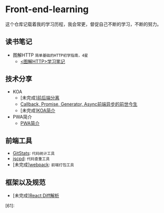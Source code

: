 # Front-end-learning
这个仓库记载着我的学习历程，我会常更，督促自己不断的学习，不断的努力。

## 读书笔记
- 图解HTTP `简单基础的HTTP初学指南，4星`
    - [<图解HTTP>学习笔记](1)

## 技术分享
- KOA
    - [未完成][前后端分离](41)
    - [Callback, Promise, Generator, Async前端异步的前世今生](42)
    - [未完成][KOA简介](43)
- PWA简介
    - [PWA简介](44)

## 前端工具
- [GitStats](21): `代码统计工具`
- [jscpd](22): `代码查重工具`
- [未完成][webpack](23): `前端打包工具`

## 框架以及规范
- [未完成][React Diff解析](61) 

[1]: ./读书笔记/<图解HTTP>学习笔记.md

[21]: ./前端工具/GitStats.md
[22]: ./前端工具/jscpd.md

[41]: ./技术分享/KOA/前后端分离.md
[42]: ./技术分享/KOA/前端异步的逐渐进化.md
[44]: ./技术分享/PWA/PWA简介.md

[61]: 

